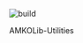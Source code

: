 ![build](https://github.com/IndustrialBrains/AMKOLib-Utilities/actions/workflows/build.yml/badge.svg)


AMKOLib-Utilities
